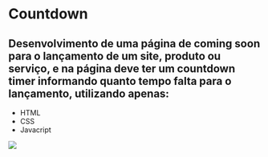 # Countdown

## Desenvolvimento de uma página de coming soon para o lançamento de um site, produto ou serviço, e na página deve ter um countdown timer informando quanto tempo falta para o lançamento, utilizando apenas:

* HTML
* CSS
* Javacript

<p align="left">
    <img src="/src/assets/to-readme/result.gif">
</p>
